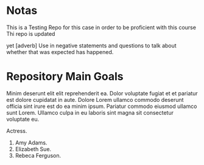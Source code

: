 # Notas
This is a Testing Repo for this case in order to be proficient with this course
Thi repo is updated

yet [adverb]
Use in negative statements and questions to talk about whether that was expected has happened.

# Repository Main Goals

Minim deserunt elit elit reprehenderit ea. Dolor voluptate fugiat et et pariatur est dolore cupidatat in aute. Dolore Lorem ullamco commodo deserunt officia sint irure est do ea minim ipsum. Pariatur commodo eiusmod ullamco sunt Lorem. Ullamco culpa in eu laboris sint magna sit consectetur voluptate eu.

Actress.
1. Amy Adams.
2. Elizabeth Sue.
3. Rebeca Ferguson.